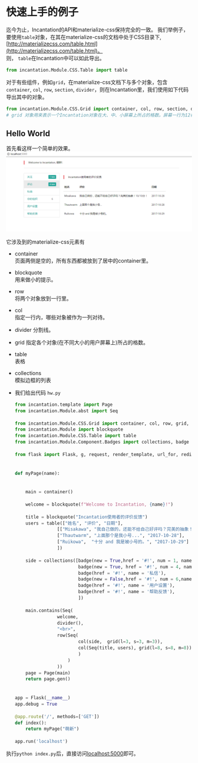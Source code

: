 
# 快速上手的例子

迄今为止，Incantation的API和materialize-css保持完全的一致。
我们举例子， 要使用`table`对象，在其在materialize-css的文档中处于CSS目录下,
[http://materializecss.com/table.html](http://materializecss.com/table.html)。  
则， `table`在Incantation中可以如此导出。
```python
from incantation.Module.CSS.Table import table
```
对于有些组件，例如`grid`，在materialize-css文档下与多个对象，包含`container`, `col`, `row`, `section`, `divider`，则在Incantation里，我们使用如下代码导出其中的对象。
```python
from incantation.Module.CSS.Grid import container, col, row, section, divider, grid
# grid 对象用来表示一个Incantation对象在大、中、小屏幕上所占的格数。屏幕一行为12格。
```

## Hello World

首先看这样一个简单的效果。
[![hw.py](./hw.PNG)](./hw.PNG)

它涉及到的materialize-css元素有

- container  
页面两侧是空的，所有东西都被放到了居中的container里。

- blockquote  
用来做小的提示。

- row  
将两个对象放到一行里。

- col  
指定一行内，哪些对象被作为一列对待。

- divider
分割线。

- grid
指定各个对象(在不同大小的用户屏幕上)所占的格数。

- table  
表格

- collections  
模拟边框的列表

- 我们给出代码 `hw.py`

    ```python
    from incantation.template import Page 
    from incantation.Module.abst import Seq

    from incantation.Module.CSS.Grid import container, col, row, grid, divider
    from incantation.Module import blockquote
    from incantation.Module.CSS.Table import table
    from incantation.Module.Component.Badges import collections, badge

    from flask import Flask, g, request, render_template, url_for, redirect


    def myPage(name):
        

        main = container() 

        welcome = blockquote(f"Welcome to Incantation, {name}!")

        title = blockquote("Incantation使用者的评价反馈")
        users = table(["姓名", "评价", "日期"],
                    [["Misakawa", "我自己做的，还能不给自己好评吗？完美的抽象！10/10分！", "2017-10-28"],
                    ["Thautwarm", "上面那个是我小号...", "2017-10-28"],
                    ["Ruikowa",  "十分 and 我是被小号的。", "2017-10-29"]
                    ])

        side = collections([badge(new = True,href = '#!', num = 1, name =  '关注'),
                            badge(new = True, href = '#!', num = 4, name = '评论'),
                            badge(href = '#!', name = '私信'),
                            badge(new = False,href = '#!', num = 6,name = '你的组织'),
                            badge(href = '#!', name = '用户设置'),
                            badge(href = '#!', name = '帮助反馈'),
                            ])

        main.contains(Seq(
                    welcome,
                    divider(),
                    "<br>",
                    row(Seq(
                            col(side,  grid(l=3, s=3, m=3)), 
                            col(Seq(title, users), grid(l=8, s=8, m=8)),
                            )
                        )
                    ))
        page = Page(main)
        return page.gen()


    app = Flask(__name__)
    app.debug = True

    @app.route('/', methods=['GET'])
    def index():
        return myPage("萌新")

    app.run('localhost')
    ```

执行`python index.py`后，直接访问[localhost:5000](http://localhost:5000/)即可。







